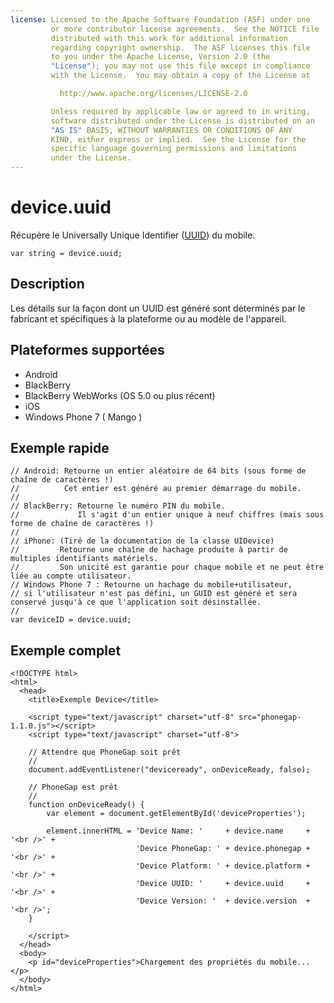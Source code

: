 ```yaml
---
license: Licensed to the Apache Software Foundation (ASF) under one
         or more contributor license agreements.  See the NOTICE file
         distributed with this work for additional information
         regarding copyright ownership.  The ASF licenses this file
         to you under the Apache License, Version 2.0 (the
         "License"); you may not use this file except in compliance
         with the License.  You may obtain a copy of the License at

           http://www.apache.org/licenses/LICENSE-2.0

         Unless required by applicable law or agreed to in writing,
         software distributed under the License is distributed on an
         "AS IS" BASIS, WITHOUT WARRANTIES OR CONDITIONS OF ANY
         KIND, either express or implied.  See the License for the
         specific language governing permissions and limitations
         under the License.
---
```


device.uuid
===========

Récupère le Universally Unique Identifier ([UUID](http://fr.wikipedia.org/wiki/Universal_Unique_Identifier)) du mobile.

    var string = device.uuid;
    
Description
-----------

Les détails sur la façon dont un UUID est généré sont déterminés par le fabricant et spécifiques à la plateforme ou au modèle de l'appareil.

Plateformes supportées
----------------------

- Android
- BlackBerry
- BlackBerry WebWorks (OS 5.0 ou plus récent)
- iOS
- Windows Phone 7 ( Mango )

Exemple rapide
--------------

    // Android: Retourne un entier aléatoire de 64 bits (sous forme de chaîne de caractères !)
    //          Cet entier est généré au premier démarrage du mobile.
    //
    // BlackBerry: Retourne le numéro PIN du mobile.
    //             Il s'agit d'un entier unique à neuf chiffres (mais sous forme de chaîne de caractères !)
    //
    // iPhone: (Tiré de la documentation de la classe UIDevice)
    //         Retourne une chaîne de hachage produite à partir de multiples identifiants matériels.
    //         Son unicité est garantie pour chaque mobile et ne peut être liée au compte utilisateur.
    // Windows Phone 7 : Retourne un hachage du mobile+utilisateur,
    // si l'utilisateur n'est pas défini, un GUID est généré et sera conservé jusqu'à ce que l'application soit désinstallée.
    // 
    var deviceID = device.uuid;

Exemple complet
---------------

    <!DOCTYPE html>
    <html>
      <head>
        <title>Exemple Device</title>

        <script type="text/javascript" charset="utf-8" src="phonegap-1.1.0.js"></script>
        <script type="text/javascript" charset="utf-8">

        // Attendre que PhoneGap soit prêt
        //
        document.addEventListener("deviceready", onDeviceReady, false);

        // PhoneGap est prêt
        //
        function onDeviceReady() {
            var element = document.getElementById('deviceProperties');
    
            element.innerHTML = 'Device Name: '     + device.name     + '<br />' + 
                                'Device PhoneGap: ' + device.phonegap + '<br />' + 
                                'Device Platform: ' + device.platform + '<br />' + 
                                'Device UUID: '     + device.uuid     + '<br />' + 
                                'Device Version: '  + device.version  + '<br />';
        }

        </script>
      </head>
      <body>
        <p id="deviceProperties">Chargement des propriétés du mobile...</p>
      </body>
    </html>